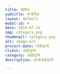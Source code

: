 ```yaml
---
title: 제목4
subtitle: 부제목4
layout: default
modal-id: 4
date: 2014-07-15
img: category.png
thumbnail: category.png
alt: image-alt
project-date: 내용입력
client: 내용입력
category: 내용입력
description: 상세내용입력

---
```


